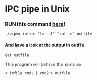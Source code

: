 # IPC pipe in Unix

### RUN this command [**here**](https://replit.com/@MinsuKin/pipex#outfile)!

```./pipex infile "ls -al" "cat -e" outfile```

#### And have a look at the output in outfile.
```cat outfile```

This program will behave the same as

```< infile cmd1 | cmd2 > outfile```

